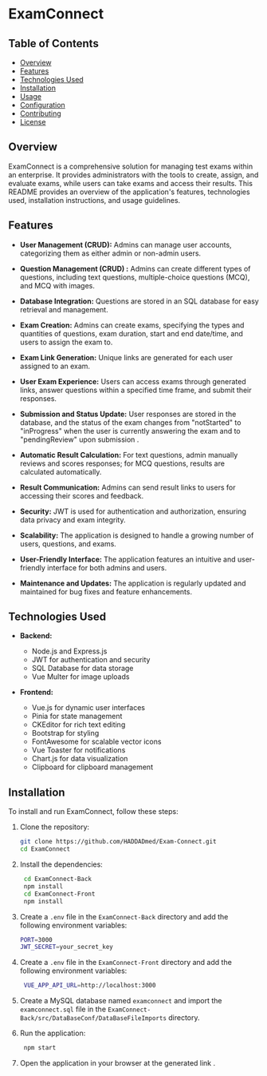 ﻿# ExamConnect

## Table of Contents

- [Overview](#overview)
- [Features](#features)
- [Technologies Used](#technologies-used)
- [Installation](#installation)
- [Usage](#usage)
- [Configuration](#configuration)
- [Contributing](#contributing)
- [License](#license)

## Overview

ExamConnect is a comprehensive solution for managing test exams within an enterprise. It provides administrators with the tools to create, assign, and evaluate exams, while users can take exams and access their results. This README provides an overview of the application's features, technologies used, installation instructions, and usage guidelines.

## Features

- **User Management (CRUD):** Admins can manage user accounts, categorizing them as either admin or non-admin users.

- **Question Management (CRUD) :** Admins can create different types of questions, including text questions, multiple-choice questions (MCQ), and MCQ with images.

- **Database Integration:** Questions are stored in an SQL database for easy retrieval and management.

- **Exam Creation:** Admins can create exams, specifying the types and quantities of questions, exam duration, start and end date/time, and users to assign the exam to.

- **Exam Link Generation:** Unique links are generated for each user assigned to an exam.

- **User Exam Experience:** Users can access exams through generated links, answer questions within a specified time frame, and submit their responses.

- **Submission and Status Update:** User responses are stored in the database, and the status of the exam changes from "notStarted" to "inProgress" when the user is currently answering the exam and to "pendingReview" upon submission .

- **Automatic Result Calculation:** For text questions, admin manually reviews and scores responses; for MCQ questions, results are calculated automatically.

- **Result Communication:** Admins can send result links to users for accessing their scores and feedback.

- **Security:** JWT is used for authentication and authorization, ensuring data privacy and exam integrity.

- **Scalability:** The application is designed to handle a growing number of users, questions, and exams.

- **User-Friendly Interface:** The application features an intuitive and user-friendly interface for both admins and users.
<!--
- **Reporting and Analytics:** Admins can gain insights into exam performance and user progress through reporting features.

- **Data Backup and Recovery:** Regular data backups are implemented to prevent data loss.

- **Notifications:** Users receive reminders about upcoming exams and submission deadlines.

- **Feedback Mechanism:** Users can provide feedback on their exam experience.

- **Documentation and Support:** Comprehensive documentation and user support are provided. -->

- **Maintenance and Updates:** The application is regularly updated and maintained for bug fixes and feature enhancements.

## Technologies Used

- **Backend:**

  - Node.js and Express.js
  - JWT for authentication and security
  - SQL Database for data storage
  - Vue Multer for image uploads

- **Frontend:**
  - Vue.js for dynamic user interfaces
  - Pinia for state management
  - CKEditor for rich text editing
  - Bootstrap for styling
  - FontAwesome for scalable vector icons
  - Vue Toaster for notifications
  - Chart.js for data visualization
  - Clipboard for clipboard management

## Installation

To install and run ExamConnect, follow these steps:

1. Clone the repository:
   ```bash
   git clone https://github.com/HADDADmed/Exam-Connect.git
   cd ExamConnect
   ```
2. Install the dependencies:
   ```bash
    cd ExamConnect-Back
    npm install
    cd ExamConnect-Front
    npm install
    ```
3. Create a `.env` file in the `ExamConnect-Back` directory and add the following environment variables:
   ```bash
   PORT=3000
   JWT_SECRET=your_secret_key
   ```
 
4. Create a `.env` file in the `ExamConnect-Front` directory and add the following environment variables:
   ```bash
    VUE_APP_API_URL=http://localhost:3000
    ```
5. Create a MySQL database named `examconnect` and import the `examconnect.sql` file in the `ExamConnect-Back/src/DataBaseConf/DataBaseFileImports` directory.

6. Run the application:
   ```bash
    npm start
    ```
7. Open the application in your browser at the generated link .

